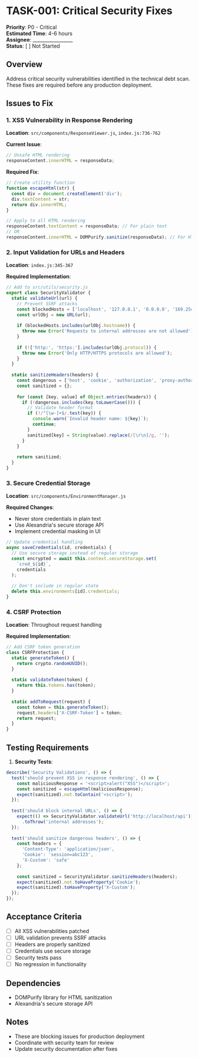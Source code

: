 # TASK-001: Critical Security Fixes

**Priority**: P0 - Critical  
**Estimated Time**: 4-6 hours  
**Assignee**: _________________  
**Status**: [ ] Not Started

## Overview
Address critical security vulnerabilities identified in the technical debt scan. These fixes are required before any production deployment.

## Issues to Fix

### 1. XSS Vulnerability in Response Rendering
**Location**: `src/components/ResponseViewer.js`, `index.js:736-762`

**Current Issue**:
```javascript
// Unsafe HTML rendering
responseContent.innerHTML = responseData;
```

**Required Fix**:
```javascript
// Create utility function
function escapeHtml(str) {
  const div = document.createElement('div');
  div.textContent = str;
  return div.innerHTML;
}

// Apply to all HTML rendering
responseContent.textContent = responseData; // For plain text
// OR
responseContent.innerHTML = DOMPurify.sanitize(responseData); // For HTML content
```

### 2. Input Validation for URLs and Headers
**Location**: `index.js:345-367`

**Required Implementation**:
```javascript
// Add to src/utils/security.js
export class SecurityValidator {
  static validateUrl(url) {
    // Prevent SSRF attacks
    const blockedHosts = ['localhost', '127.0.0.1', '0.0.0.0', '169.254.169.254'];
    const urlObj = new URL(url);
    
    if (blockedHosts.includes(urlObj.hostname)) {
      throw new Error('Requests to internal addresses are not allowed');
    }
    
    if (!['http:', 'https:'].includes(urlObj.protocol)) {
      throw new Error('Only HTTP/HTTPS protocols are allowed');
    }
  }
  
  static sanitizeHeaders(headers) {
    const dangerous = ['host', 'cookie', 'authorization', 'proxy-authorization'];
    const sanitized = {};
    
    for (const [key, value] of Object.entries(headers)) {
      if (!dangerous.includes(key.toLowerCase())) {
        // Validate header format
        if (!/^[\w-]+$/.test(key)) {
          console.warn(`Invalid header name: ${key}`);
          continue;
        }
        sanitized[key] = String(value).replace(/[\r\n]/g, '');
      }
    }
    
    return sanitized;
  }
}
```

### 3. Secure Credential Storage
**Location**: `src/components/EnvironmentManager.js`

**Required Changes**:
- Never store credentials in plain text
- Use Alexandria's secure storage API
- Implement credential masking in UI

```javascript
// Update credential handling
async saveCredentials(id, credentials) {
  // Use secure storage instead of regular storage
  const encrypted = await this.context.secureStorage.set(
    `cred_${id}`, 
    credentials
  );
  
  // Don't include in regular state
  delete this.environments[id].credentials;
}
```

### 4. CSRF Protection
**Location**: Throughout request handling

**Required Implementation**:
```javascript
// Add CSRF token generation
class CSRFProtection {
  static generateToken() {
    return crypto.randomUUID();
  }
  
  static validateToken(token) {
    return this.tokens.has(token);
  }
  
  static addToRequest(request) {
    const token = this.generateToken();
    request.headers['X-CSRF-Token'] = token;
    return request;
  }
}
```

## Testing Requirements

1. **Security Tests**:
```javascript
describe('Security Validations', () => {
  test('should prevent XSS in response rendering', () => {
    const maliciousResponse = '<script>alert("XSS")</script>';
    const sanitized = escapeHtml(maliciousResponse);
    expect(sanitized).not.toContain('<script>');
  });
  
  test('should block internal URLs', () => {
    expect(() => SecurityValidator.validateUrl('http://localhost/api'))
      .toThrow('internal addresses');
  });
  
  test('should sanitize dangerous headers', () => {
    const headers = {
      'Content-Type': 'application/json',
      'Cookie': 'session=abc123',
      'X-Custom': 'safe'
    };
    
    const sanitized = SecurityValidator.sanitizeHeaders(headers);
    expect(sanitized).not.toHaveProperty('Cookie');
    expect(sanitized).toHaveProperty('X-Custom');
  });
});
```

## Acceptance Criteria

- [ ] All XSS vulnerabilities patched
- [ ] URL validation prevents SSRF attacks
- [ ] Headers are properly sanitized
- [ ] Credentials use secure storage
- [ ] Security tests pass
- [ ] No regression in functionality

## Dependencies
- DOMPurify library for HTML sanitization
- Alexandria's secure storage API

## Notes
- These are blocking issues for production deployment
- Coordinate with security team for review
- Update security documentation after fixes